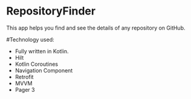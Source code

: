 # RepositoryFinder
This app helps you find and see the details of any repository on GitHub.

#Technology used: 
- Fully written in Kotlin.
- Hilt
- Kotlin Coroutines
- Navigation Component
- Retrofit
- MVVM
- Pager 3
